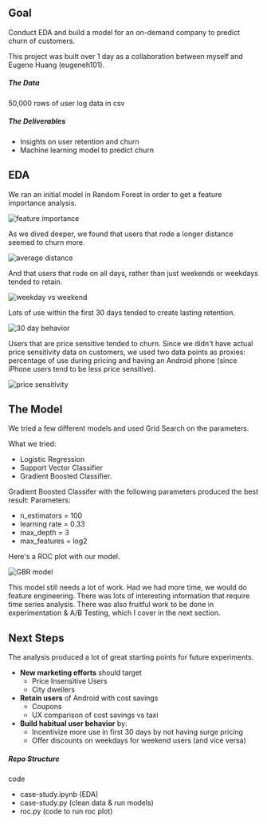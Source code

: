 ## Goal

Conduct EDA and build a model for an on-demand company to predict churn of customers. 

This project was built over 1 day as a collaboration between myself and Eugene Huang (eugeneh101). 

##### The Data
50,000 rows of user log data in csv

##### The Deliverables
* Insights on user retention and churn
* Machine learning model to predict churn

## EDA

We ran an initial model in Random Forest in order to get a feature importance analysis. 

![feature importance](http://s16.postimg.org/ysdxvma8l/features_churn.jpg)

As we dived deeper, we found that users that rode a longer distance seemed to churn more. 

![average distance](http://s15.postimg.org/qaxpfhzuj/distance.jpg)

And that users that rode on all days, rather than just weekends or weekdays tended to retain. 

![weekday vs weekend](http://s9.postimg.org/5mpywepsf/weekday.jpg)

Lots of use within the first 30 days tended to create lasting retention. 

![30 day behavior](http://s27.postimg.org/khaha4v5v/30days.jpg)

Users that are price sensitive tended to churn. Since we didn't have actual price sensitivity data on customers, we used two data points as proxies: percentage of use during pricing and having an Android phone (since iPhone users tend to be less price sensitive).

![price sensitivity](http://s7.postimg.org/v77etnbyj/price_sensitivity.jpg)


## The Model

We tried a few different models and used Grid Search on the parameters. 

What we tried: 
* Logistic Regression
* Support Vector Classifier
* Gradient Boosted Classifier.

Gradient Boosted Classifer with the following parameters produced the best result: 
Parameters: 
* n_estimators = 100
* learning rate = 0.33
* max_depth = 3
* max_features = log2

Here's a ROC plot with our model.

![GBR model](http://s24.postimg.org/7zq7l6m9h/gbr_analysis.jpg)

This model still needs a lot of work. Had we had more time, we would do feature engineering. There was lots of interesting information that require time series analysis. There was also fruitful work to be done in experimentation & A/B Testing, which I cover in the next section.

## Next Steps

The analysis produced a lot of great starting points for future experiments.

* <b>New marketing efforts</b> should target 
  * Price Insensitive Users
  * City dwellers
* <b>Retain users</b> of Android with cost savings
  * Coupons
  * UX comparison of cost savings vs taxi
* <b>Build habitual user behavior</b> by: 
  * Incentivize more use in first 30 days by not having surge pricing
  * Offer discounts on weekdays for weekend users (and vice versa)

##### Repo Structure
code 
* case-study.ipynb (EDA)
* case-study.py (clean data & run models)
* roc.py (code to run roc plot)
